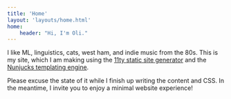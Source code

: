 ```yaml
---
title: 'Home'
layout: 'layouts/home.html'
home:
    header: "Hi, I'm Oli."
---
```


I like ML, linguistics, cats, west ham, and indie music from the 80s. This is my site, which I am making using the [11ty static site generator](https://github.com/11ty/eleventy) and the [Nunjucks templating engine](https://github.com/mozilla/nunjucks).

Please excuse the state of it while I finish up writing the content and CSS. In the meantime, I invite you to enjoy a minimal website experience!